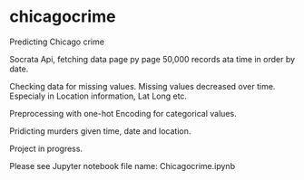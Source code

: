 # chicagocrime

Predicting Chicago crime

Socrata Api, fetching data page py page 50,000 records ata time in order by date.

Checking data for missing values. Missing values decreased over time. Especialy in Location information, Lat Long etc.

Preprocessing with one-hot Encoding for categorical values.

Pridicting murders given time, date and location.

Project in progress.

Please see Jupyter notebook file name: Chicagocrime.ipynb
